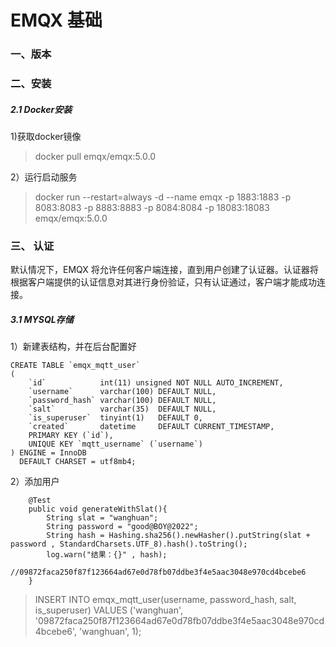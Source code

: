 # EMQX 基础

### 一、版本

 

### 二、安装

##### 2.1 Docker安装

1)获取docker镜像
>docker pull emqx/emqx:5.0.0

2）运行启动服务
>docker run --restart=always -d --name emqx -p 1883:1883 -p 8083:8083 -p 8883:8883 -p 8084:8084 -p 18083:18083 emqx/emqx:5.0.0

### 三、 认证

默认情况下，EMQX 将允许任何客户端连接，直到用户创建了认证器。认证器将根据客户端提供的认证信息对其进行身份验证，只有认证通过，客户端才能成功连接。

##### 3.1 MYSQL存储

1）新建表结构，并在后台配置好
``` 
CREATE TABLE `emqx_mqtt_user`
(
    `id`            int(11) unsigned NOT NULL AUTO_INCREMENT,
    `username`      varchar(100) DEFAULT NULL,
    `password_hash` varchar(100) DEFAULT NULL,
    `salt`          varchar(35)  DEFAULT NULL,
    `is_superuser`  tinyint(1)   DEFAULT 0,
    `created`       datetime     DEFAULT CURRENT_TIMESTAMP,
    PRIMARY KEY (`id`),
    UNIQUE KEY `mqtt_username` (`username`)
) ENGINE = InnoDB
  DEFAULT CHARSET = utf8mb4;
```

2）添加用户
``` 
    @Test
    public void generateWithSlat(){
        String slat = "wanghuan";
        String password = "good@BOY@2022";
        String hash = Hashing.sha256().newHasher().putString(slat + password , StandardCharsets.UTF_8).hash().toString();
        log.warn("结果：{}" , hash);
        //09872faca250f87f123664ad67e0d78fb07ddbe3f4e5aac3048e970cd4bcebe6
    }
```

> INSERT INTO emqx_mqtt_user(username, password_hash, salt, is_superuser) VALUES ('wanghuan', '09872faca250f87f123664ad67e0d78fb07ddbe3f4e5aac3048e970cd4bcebe6', 'wanghuan', 1);

 
